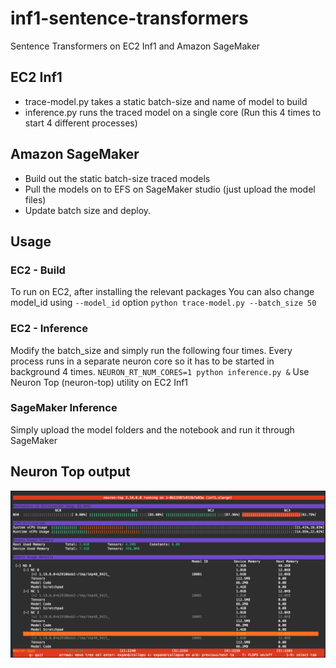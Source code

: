 # inf1-sentence-transformers
Sentence Transformers on EC2 Inf1 and Amazon SageMaker


## EC2 Inf1
* trace-model.py takes a static batch-size and name of model to build
* inference.py runs the traced model on a single core (Run this 4 times to start 4 different processes)


## Amazon SageMaker
* Build out the static batch-size traced models
* Pull the models on to EFS on SageMaker studio (just upload the model files)
* Update batch size and deploy. 


## Usage

### EC2 - Build
To run on EC2, after installing the relevant packages
You can also change model_id using `--model_id` option
`python trace-model.py --batch_size 50`


### EC2 - Inference
Modify the batch_size and simply run the following four times. Every process runs in a separate neuron core so it has to be started in background 4 times.
`NEURON_RT_NUM_CORES=1 python inference.py &`
Use Neuron Top (neuron-top) utility on EC2 Inf1 


### SageMaker Inference
Simply upload the model folders and the notebook and run it through SageMaker


## Neuron Top output

![Neuron Top for sentence-transformers](https://raw.githubusercontent.com/DarkSector/inf1-sentence-transformers/main/inf1-sentence-transformers.png?token=GHSAT0AAAAAACI2NK7RFOIJNUFZDUX5AWZIZKCWGYQ)
